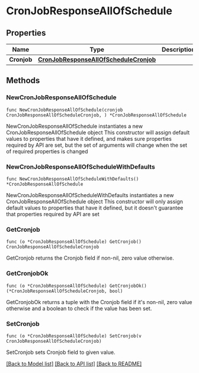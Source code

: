 # CronJobResponseAllOfSchedule

## Properties

Name | Type | Description | Notes
------------ | ------------- | ------------- | -------------
**Cronjob** | [**CronJobResponseAllOfScheduleCronjob**](CronJobResponseAllOfScheduleCronjob.md) |  | 

## Methods

### NewCronJobResponseAllOfSchedule

`func NewCronJobResponseAllOfSchedule(cronjob CronJobResponseAllOfScheduleCronjob, ) *CronJobResponseAllOfSchedule`

NewCronJobResponseAllOfSchedule instantiates a new CronJobResponseAllOfSchedule object
This constructor will assign default values to properties that have it defined,
and makes sure properties required by API are set, but the set of arguments
will change when the set of required properties is changed

### NewCronJobResponseAllOfScheduleWithDefaults

`func NewCronJobResponseAllOfScheduleWithDefaults() *CronJobResponseAllOfSchedule`

NewCronJobResponseAllOfScheduleWithDefaults instantiates a new CronJobResponseAllOfSchedule object
This constructor will only assign default values to properties that have it defined,
but it doesn't guarantee that properties required by API are set

### GetCronjob

`func (o *CronJobResponseAllOfSchedule) GetCronjob() CronJobResponseAllOfScheduleCronjob`

GetCronjob returns the Cronjob field if non-nil, zero value otherwise.

### GetCronjobOk

`func (o *CronJobResponseAllOfSchedule) GetCronjobOk() (*CronJobResponseAllOfScheduleCronjob, bool)`

GetCronjobOk returns a tuple with the Cronjob field if it's non-nil, zero value otherwise
and a boolean to check if the value has been set.

### SetCronjob

`func (o *CronJobResponseAllOfSchedule) SetCronjob(v CronJobResponseAllOfScheduleCronjob)`

SetCronjob sets Cronjob field to given value.



[[Back to Model list]](../README.md#documentation-for-models) [[Back to API list]](../README.md#documentation-for-api-endpoints) [[Back to README]](../README.md)


